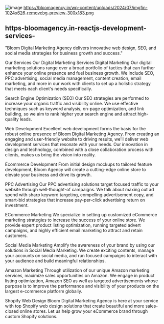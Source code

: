 ![image](https://github.com/user-attachments/assets/d0963fa0-7c5b-4dc0-be0f-0110e0be496d)
https://bloomagency.in/wp-content/uploads/2024/07/imgfin-1024x626-removebg-preview-300x183.png


## https-bloomagency.in-reactjs-development-services-
"Bloom Digital Marketing Agency delivers innovative web design, SEO, and social media strategies for business growth and success."




Our Services
Our Digital Marketing Services
Digital Marketing
Our digital marketing solutions range over a broad portfolio of tactics that can further enhance your online presence and fuel business growth. We include SEO, PPC advertising, social media management, content creation, email marketing, and more in our work with clients to set up a holistic strategy that meets each client's needs specifically.

Search Engine Optimization (SEO)
Our SEO strategies are performed to increase your organic traffic and visibility online. We use effective techniques such as keyword analysis, on-page optimization, and link building, so we aim to rank higher your search engine and attract high-quality leads.

Web Development
Excellent web development forms the basis for the robust online presence of Bloom Digital Marketing Agency. From creating an engaging and user-friendly website to driving results, we'll deliver web development services that resonate with your needs. Our innovation in design and technology, combined with a close collaboration process with clients, makes us bring the vision into reality.

Ecommerce Development
From initial design mockups to tailored feature development, Bloom Agency will create a cutting-edge online store to elevate your business and drive its growth.

PPC Advertising
Our PPC advertising solutions target focused traffic to your website through well-thought-of campaigns. We talk about maxing out ad spend with sharp keyword targeting, compelling advertisement copy, and smart-bid strategies that increase pay-per-click advertising return on investment.

ECommerce Marketing
We specialize in setting up customized eCommerce marketing strategies to increase the success of your online store. We provide expert product listing optimization, running targeted advert campaigns, and highly efficient email marketing to attract and retain customers.

Social Media Marketing
Amplify the awareness of your brand by using our solutions in Social Media Marketing. We create exciting contents, manage your accounts on social media, and run focused campaigns to interact with your audience and build meaningful relationships.

Amazon Marketing
Through utilization of our unique Amazon marketing services, maximize sales opportunities on Amazon. We engage in product listing optimization, Amazon SEO as well as targeted advertisements whose purpose is to improve the performance and visibility of your products on the largest e-commerce platform globally.

Shopify Web Design
Bloom Digital Marketing Agency is here at your service with top Shopify web design solutions that create beautiful and more sales-closed online stores. Let us help grow your eCommerce brand through custom Shopify solutions.
